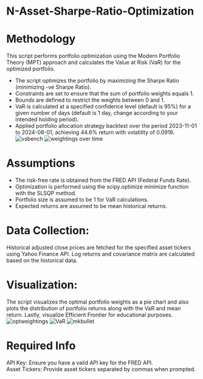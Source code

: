 # N-Asset-Sharpe-Ratio-Optimization
# Methodology
This script performs portfolio optimization using the Modern Portfolio Theory (MPT) approach and calculates the Value at Risk (VaR) for the optimized portfolio. <br />
- The script optimizes the portfolio by maximizing the Sharpe Ratio (minimizing -ve Sharpe Ratio).<br />
- Constraints are set to ensure that the sum of portfolio weights equals 1.<br />
- Bounds are defined to restrict the weights between 0 and 1.<br />
- VaR is calculated at a specified confidence level (default is 95%) for a given number of days (default is 1 day, change according to your intended holding period).<br />
- Applied portfolio allocation strategy backtest over the period 2023-11-01 to 2024-08-01, achieving 44.6% return with volatility of 0.0916. <br />
![vsbench](https://github.com/user-attachments/assets/039eee07-2f1c-44c9-9e43-a76bae8073b8)
![weightings over time](https://github.com/user-attachments/assets/b77a38b1-5a3a-4da5-a6aa-e266165070dc)

# Assumptions
- The risk-free rate is obtained from the FRED API (Federal Funds Rate).
- Optimization is performed using the scipy.optimize minimize function with the SLSQP method.<br />
- Portfolio size is assumed to be 1 for VaR calculations.<br />
- Expected returns are assumed to be mean historical returns.<br />
# Data Collection:
Historical adjusted close prices are fetched for the specified asset tickers using Yahoo Finance API. Log returns and covariance matrix are calculated based on the historical data.<br />
# Visualization:
The script visualizes the optimal portfolio weights as a pie chart and also plots the distribution of portfolio returns along with the VaR and mean return. Lastly, visualize Efficient Frontier for educational purposes.
![optweightings](https://github.com/user-attachments/assets/c8a744cd-63a7-4ec5-bb3c-d054afdf998f)
![VaR](https://github.com/user-attachments/assets/7b399b89-bbc5-4c8f-8f60-2f3a87c58b0d)
![mkbullet](https://github.com/user-attachments/assets/34835f16-7148-43d1-9e80-8e6834b547f8)

# Required Info
API Key: Ensure you have a valid API key for the FRED API.<br />
Asset Tickers: Provide asset tickers separated by commas when prompted.<br />
